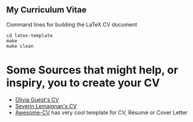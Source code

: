 My Curriculum Vitae
---

Command lines for building the LaTeX CV document

```
cd latex-template
make
make clean
```

# Some Sources that might help, or inspiry, you to create your CV
* [Olivia Guest's CV](https://github.com/oliviaguest/cv)
* [Severin Lemaignan's CV](https://github.com/severin-lemaignan/cv)
* [Awesome-CV](https://github.com/posquit0/Awesome-CV) has very cool template for CV, Résumé or Cover Letter


